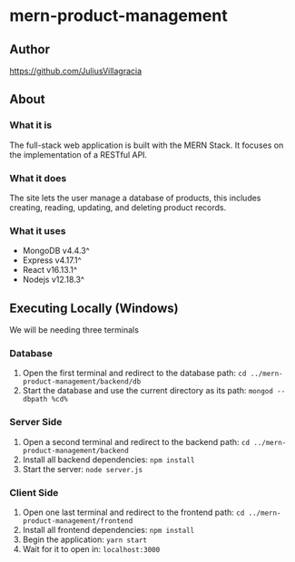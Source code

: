 # mern-product-management

## Author
https://github.com/JuliusVillagracia

## About
### What it is
The full-stack web application is built with the MERN Stack. It focuses on the implementation of a RESTful API.

### What it does
The site lets the user manage a database of products, this includes creating, reading, updating, and deleting product records.

### What it uses
- MongoDB v4.4.3^
- Express v4.17.1^
- React v16.13.1^
- Nodejs v12.18.3^

## Executing Locally (Windows)
We will be needing three terminals
### Database
1. Open the first terminal and redirect to the database path: `cd ../mern-product-management/backend/db`
2. Start the database and use the current directory as its path: `mongod --dbpath %cd%`

### Server Side
1. Open a second terminal and redirect to the backend path: `cd ../mern-product-management/backend`
2. Install all backend dependencies: `npm install`
3. Start the server: `node server.js`

### Client Side
1. Open one last terminal and redirect to the frontend path: `cd ../mern-product-management/frontend`
2. Install all frontend dependencies: `npm install`
3. Begin the application: `yarn start`
4. Wait for it to open in: `localhost:3000`